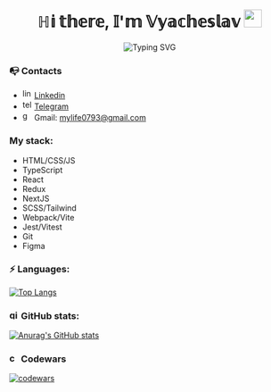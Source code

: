<h1 align="center">
  ℍ𝕚 𝕥𝕙𝕖𝕣𝕖, 𝕀'𝕞 𝕍𝕪𝕒𝕔𝕙𝕖𝕤𝕝𝕒𝕧
  <img src="https://github.com/blackcater/blackcater/raw/main/images/Hi.gif" height="32"/>
</h1>
<div align="center"><img src="https://readme-typing-svg.herokuapp.com?font=Fira+Code&pause=1000&random=false&width=435&lines=Front-end+developer" alt="Typing SVG" /></div>

<h3>📭 Contacts</h3>
<ul>
  <li>
    <img width="17px" src="https://github.com/SlaVR7/slavr7/assets/105281241/c0f6ff3d-b7f9-4128-8df1-00f7b8b918e9" alt="linkedin icon">
    <a href="" target="_blank">Linkedin</a>
  </li>
  <li>
    <img width="17px" src="https://github.com/SlaVR7/slavr7/assets/105281241/4ec8404a-e8ee-40bb-bb2b-c6cc6ab19a13" alt="telegram icon">
    <a href="https://t.me/skill_hunter" target="_blank"> Telegram</a>
  </li>
  <li>
    <img width="17px" src="https://github.com/SlaVR7/slavr7/assets/105281241/9f94abe8-bcc3-408a-af88-77e4ccf924c2" alt="gmail icon">
Gmail: <a href="mailto:mylife0793@gmail.com">mylife0793@gmail.com</a></li>
</ul>

<h3>My stack:</h3>
<ul>
  <li>HTML/CSS/JS</li>
  <li>TypeScript</li>
  <li>React</li>
  <li>Redux</li>
  <li>NextJS</li>
  <li>SCSS/Tailwind</li>
  <li>Webpack/Vite</li>
  <li>Jest/Vitest</li>
  <li>Git</li>
  <li>Figma</li>
</ul>

<h3>⚡ Languages:</h3>

[![Top Langs](https://github-readme-stats.vercel.app/api/top-langs/?username=slavr7&layout=compact)](https://github.com/slavr7/github-readme-stats)

<h3>
  <img width="17px" src="https://github.com/SlaVR7/slavr7/assets/105281241/66db4123-809b-447b-9a59-5d4e9fe55d60" alt="github icon">
 GitHub stats:
</h3>

[![Anurag's GitHub stats](https://github-readme-stats.vercel.app/api?username=slavr7&hide=stars,issues,contribs&show=reviews&show_icons=true&theme=tokyonight&rank_icon=github)](https://github.com/slavr7/github-readme-stats)

<h3>
  <img width="17px" src="https://github.com/SlaVR7/slavr7/assets/105281241/08d8f332-59dc-489b-9b8d-f992fd5907e4" alt="codeward icon"> Codewars
</h3>

[![codewars](https://www.codewars.com/users/slavr/badges/large)](https://www.codewars.com/users/slavr)


